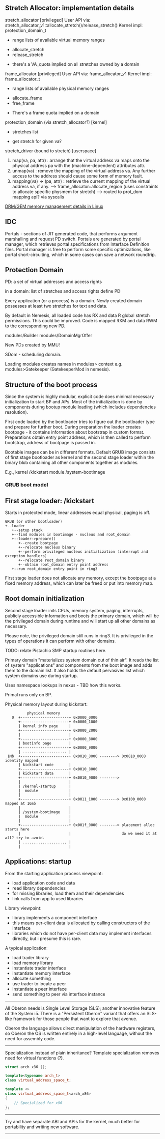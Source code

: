 Stretch Allocator: implementation details
-----------------------------------------

stretch_allocator [privileged]
User API via: stretch_allocator_v1::allocate_stretch()/release_stretch()
Kernel impl: protection_domain_t
- range lists of available virtual memory ranges
+ allocate_stretch
+ release_stretch
* there's a VA_quota implied on all stretches owned by a domain

frame_allocator [privileged]
User API via: frame_allocator_v1
Kernel impl: frame_allocator_t
- range lists of available physical memory ranges
+ allocate_frame
+ free_frame
* There's a frame quota implied on a domain

protection_domain (via stretch_allocator?) [kernel]
- stretches list
+ get stretch for given va?

stretch_driver (bound to stretch) [userspace]
1. map(va, pa, attr) : arrange that the virtual address va maps onto the physical address pa with the (machine-dependent) attributes attr.
2. unmap(va) : remove the mapping of the virtual address va. Any further access to the address should cause some form of memory fault.
3. mapping(va) ->  (pa, attr) : retrieve the current mapping of the virtual address va, if any.
--> frame_allocator::allocate_region (uses constraints to allocate specific physmem for stretch)
--> routed to prot_dom mapping api? via syscalls


[DRM/GEM memory management details in Linux][drmgem]

  [drmgem]: http://lwn.net/Articles/283798/


IDC
---

Portals - sections of JIT generated code, that performs argument marshalling and request PD switch. Portals are generated by portal manager, which retrieves portal specifications from Interface Definition files. Portal manager is free to perform some specific optimizations, like portal short-circuiting, which in some cases can save a network roundtrip.

Protection Domain
-----------------

PD: a set of virtual addresses and access rights

in a domain: list of stretches and access rights define PD


Every application (or a process) is a domain.
Newly created domain possesses at least two stretches for text and data.

By default in Nemesis, all loaded code has RX and data R global stretch permissions. This could be improved.
Code is mapped RXM and data RWM to the corresponding new PD.

modules/Builder
modules/DomainMgrOffer


New PDs created by MMU!

SDom - scheduling domain.


Loading modules creates names in modules> context e.g. modules>Gatekeeper (GatekeeperMod in nemesis).


Structure of the boot process
-----------------------------

Since the system is highly modular, explicit code does minimal necessary initialization to start BP and APs. Most of the initialization is done by components during bootup module loading (which includes dependencies resolution).

First code loaded by the bootloader tries to figure out the bootloader type and prepare for further boot. During preparation the loader creates bootpage - it contains information about bootstrap in custom format. Preparations obtain entry point address, which is then called to perform bootstrap, address of bootpage is passed in.

Bootable images can be in different formats. Default GRUB image consists of first stage bootloader as kernel and the second stage loader within the binary blob containing all other components together as modules.

E.g.,
kernel /kickstart
module /system-bootimage

### GRUB boot model ###

First stage loader: /kickstart
------------------------------

Starts in protected mode, linear addresses equal physical, paging is off.

    GRUB (or other bootloader)
    +--loader
       +--setup stack
       +--find modules in bootimage - nucleus and root_domain
       +--loader->prepare()
          +--create bootpage
          +--relocate nucleus binary
          +--perform privileged nucleus initialization (interrupt and exception handlers)
          +--relocate root_domain binary
          +--obtain root_domain entry point address
       +--run root_domain entry point in ring3

First stage loader does not allocate any memory, except the bootpage at a fixed memory address, which can later be freed or put into memory map.

Root domain initialization
--------------------------

Second stage loader inits CPUs, memory system, paging, interrupts, publicly accessible information and boots the primary domain, which will be the privileged domain during runtime and will start up all other domains as necessary.

Please note, the privileged domain still runs in ring3. It is privileged in the types of operations it can perform with other domains.

TODO: relate Pistachio SMP startup routines here.

Primary domain "materializes system domain out of thin air".
It reads the list of system "applications" and components from the boot image and adds them to the domain list.
It also holds the default pervasives list which system domains use during startup.

Uses namespace lookups in nexus - TBD how this works.

Primal runs only on BP.




Physical memory layout during kickstart:

              physical memory
       0  +----------------------+ 0x0000_0000
          +----------------------+ 0x0000_1000
          | kernel info page     |
          +----------------------+ 0x0000_2000
          |                      |
          +----------------------+ 0x0000_8000
          | bootinfo page        |
          +----------------------+ 0x0000_9000
          | .................... |
     1Mb  +----------------------+ 0x0010_0000 --------> 0x0010_0000 identity mapped
          | kickstart code       |
          +----------------------+ 0x0010_8000
          | kickstart data       |
          +----------------------+ 0x0010_9000 -------->
          |                      |
          | /kernel-startup      |
          |  module              |
          |                      |
          +----------------------+ 0x0011_1000 --------> 0x0100_0000 mapped at 16mb
          |                      |
          | /system-bootimage    |
          |  module              |
          |                      |
          +----------------------+ 0x001f_0000 --------> placement alloc starts here
          |                      |                       do we need it at all? try to avoid.
          | .................... |
          |                      |


Applications: startup
---------------------

From the starting application process viewpoint:

 * load application code and data
 * read library dependencies
 * for missing libraries, load them and their dependencies
 * link calls from app to used libraries


Library viewpoint:
 * library implements a component interface
 * this means per-client data is allocated by calling constructors of the interface
 * libraries which do not have per-client data may implement interfaces directly, but i presume this is rare.

A typical application:
 * load trader library
 * load memory library
 * instantiate trader interface
 * instantiate memory interface
 * allocate something
 * use trader to locate a peer
 * instantiate a peer interface
 * send something to peer via interface instance

----
All Oberon needs is Single Level Storage (SLS); another innovative feature of the System i5.
There is a "Persistent Oberon" variant that offers an SLS-like framework for those people that want to explore that avenue.

Oberon the language allows direct manipulation of the hardware registers, so Oberon the OS is written entirely in a high-level language, without the need for assembly code.




----------------------------------------------------------------------

Specialization instead of plain inheritance?
Template specialization removes need for virtual functions (?).

```cpp
struct arch_x86 {};

template<typename arch_t>
class virtual_address_space_t;

template <>
class virtual_address_space_t<arch_x86>
{
    // Specialized for x86
};
```
----------------------------------------------------------------------

Try and have separate ABI and APIs for the kernel, much better for portability and writing new software.

----------------------------------------------------------------------

